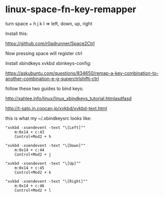# linux-space-fn-key-remapper
turn space + h j k l => left, down, up, right

Install this:

https://github.com/r0adrunner/Space2Ctrl

Now pressing space will register ctrl

Install xbindkeys xvkbd xbinkeys-config:

https://askubuntu.com/questions/834650/remap-a-key-combination-to-another-combination-e-g-superctrlshiftj-ctrl

follow these two guides to bind keys:

http://xahlee.info/linux/linux_xbindkeys_tutorial.htmlasdfasd

http://t-sato.in.coocan.jp/xvkbd/xvkbd-text.html

this is what my ~/.xbindkeysrc looks like:

```
"xvkbd -xsendevent -text "\[Left]""
    m:0x14 + c:43
    Control+Mod2 + h 

"xvkbd -xsendevent -text "\[Down]""
    m:0x14 + c:44
    Control+Mod2 + j 

"xvkbd -xsendevent -text "\[Up]""
    m:0x14 + c:45
    Control+Mod2 + k 

"xvkbd -xsendevent -text "\[Right]""
    m:0x14 + c:46
    Control+Mod2 + l 
```
